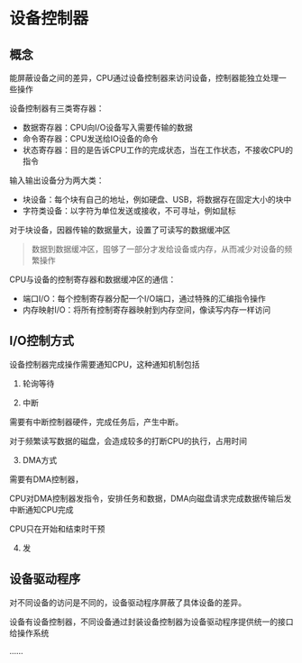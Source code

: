 # 设备控制器

## 概念

能屏蔽设备之间的差异，CPU通过设备控制器来访问设备，控制器能独立处理一些操作



设备控制器有三类寄存器：

- 数据寄存器：CPU向I/O设备写入需要传输的数据
- 命令寄存器：CPU发送给IO设备的命令
- 状态寄存器：目的是告诉CPU工作的完成状态，当在工作状态，不接收CPU的指令

输入输出设备分为两大类：

- 块设备：每个块有自己的地址，例如硬盘、USB，将数据存在固定大小的块中
- 字符类设备：以字符为单位发送或接收，不可寻址，例如鼠标

对于块设备，因器传输的数据量大，设置了可读写的数据缓冲区

> 数据到数据缓冲区，囤够了一部分才发给设备或内存，从而减少对设备的频繁操作

CPU与设备的控制寄存器和数据缓冲区的通信：

- 端口I/O：每个控制寄存器分配一个I/O端口，通过特殊的汇编指令操作
- 内存映射I/O：将所有控制寄存器映射到内存空间，像读写内存一样访问

## I/O控制方式

设备控制器完成操作需要通知CPU，这种通知机制包括

1. 轮询等待

2. 中断

需要有中断控制器硬件，完成任务后，产生中断。

对于频繁读写数据的磁盘，会造成较多的打断CPU的执行，占用时间

3. DMA方式

需要有DMA控制器，

CPU对DMA控制器发指令，安排任务和数据，DMA向磁盘请求完成数据传输后发中断通知CPU完成

CPU只在开始和结束时干预

4. 发

## 设备驱动程序

对不同设备的访问是不同的，设备驱动程序屏蔽了具体设备的差异。

设备有设备控制器，不同设备通过封装设备控制器为设备驱动程序提供统一的接口给操作系统

……